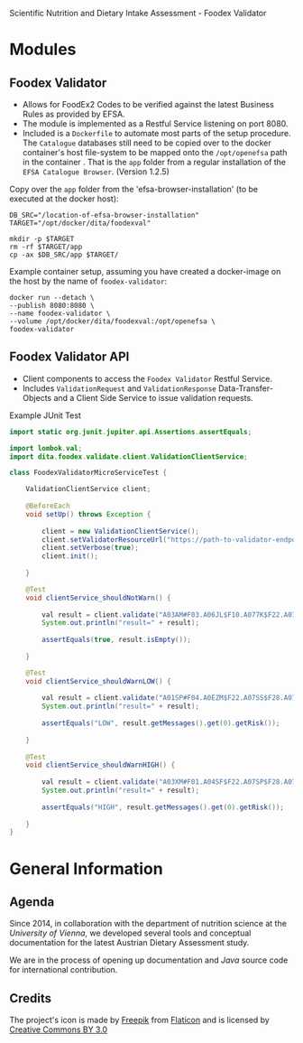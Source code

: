 Scientific Nutrition and Dietary Intake Assessment - Foodex Validator

# Modules

## Foodex Validator
- Allows for FoodEx2 Codes to be verified against the latest Business Rules as provided by EFSA.
- The module is implemented as a Restful Service listening on port 8080.
- Included is a `Dockerfile` to automate most parts of the setup procedure. The `Catalogue` databases still need to be copied over to the docker container's host file-system to be mapped onto the `/opt/openefsa` path in the container . That is the `app` folder from a regular installation of the `EFSA Catalogue Browser`. (Version 1.2.5)


Copy over the `app` folder from the 'efsa-browser-installation' (to be executed at the docker host): 

```
DB_SRC="/location-of-efsa-browser-installation"
TARGET="/opt/docker/dita/foodexval"

mkdir -p $TARGET
rm -rf $TARGET/app
cp -ax $DB_SRC/app $TARGET/
```

Example container setup, assuming you have created a docker-image on the host by the name of `foodex-validator`:

```
docker run --detach \
--publish 8080:8080 \
--name foodex-validator \
--volume /opt/docker/dita/foodexval:/opt/openefsa \
foodex-validator

```

## Foodex Validator API
- Client components to access the `Foodex Validator` Restful Service.
- Includes `ValidationRequest` and `ValidationResponse` Data-Transfer-Objects and a Client Side Service to issue validation requests.

Example JUnit Test

```java
import static org.junit.jupiter.api.Assertions.assertEquals;

import lombok.val;
import dita.foodex.validate.client.ValidationClientService;

class FoodexValidatorMicroServiceTest {

    ValidationClientService client;
    
    @BeforeEach
    void setUp() throws Exception {
        
        client = new ValidationClientService();
        client.setValidatorResourceUrl("https://path-to-validator-endpoint:8080/");
        client.setVerbose(true);
        client.init();
        
    }

    @Test
    void clientService_shouldNotWarn() {
        
        val result = client.validate("A03AM#F03.A06JL$F10.A077K$F22.A07SH$F28.A07HV");
        System.out.println("result=" + result);
        
        assertEquals(true, result.isEmpty());
        
    }

    @Test
    void clientService_shouldWarnLOW() {
        
        val result = client.validate("A01SP#F04.A0EZM$F22.A07SS$F28.A07HS");
        System.out.println("result=" + result);
        
        assertEquals("LOW", result.getMessages().get(0).getRisk());
        
    }
    
    @Test
    void clientService_shouldWarnHIGH() {
        
        val result = client.validate("A03XM#F01.A04SF$F22.A07SP$F28.A07GV");
        System.out.println("result=" + result);
        
        assertEquals("HIGH", result.getMessages().get(0).getRisk());
        
    }
}
```  

# General Information

## Agenda
Since 2014, in collaboration with the department of nutrition science at the _University of Vienna_, we developed several tools and conceptual documentation for the latest Austrian Dietary Assessment study.

We are in the process of opening up documentation and _Java_ source code for international contribution.

## Credits
The project's icon is made by [Freepik](www.freepik.com) from [Flaticon](www.flaticon.com) and is licensed by 
[Creative Commons BY 3.0](http://creativecommons.org/licenses/by/3.0/) 
